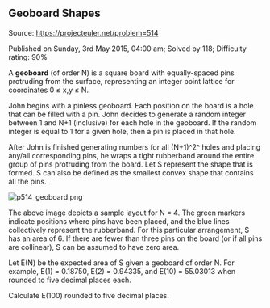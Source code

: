 Geoboard Shapes
---------------

Source: https://projecteuler.net/problem=514

Published on Sunday, 3rd May 2015, 04:00 am; Solved by 118; Difficulty
rating: 90%

A **geoboard** (of order N) is a square board with equally-spaced pins
protruding from the surface, representing an integer point lattice for
coordinates 0 ≤ x,y ≤ N.

John begins with a pinless geoboard. Each position on the board is a
hole that can be filled with a pin. John decides to generate a random
integer between 1 and N+1 (inclusive) for each hole in the geoboard. If
the random integer is equal to 1 for a given hole, then a pin is placed
in that hole.

After John is finished generating numbers for all (N+1)^2^ holes and
placing any/all corresponding pins, he wraps a tight rubberband around
the entire group of pins protruding from the board. Let S represent the
shape that is formed. S can also be defined as the smallest convex shape
that contains all the pins.

![p514\_geoboard.png](project/images/p514_geoboard.png)

The above image depicts a sample layout for N = 4. The green markers
indicate positions where pins have been placed, and the blue lines
collectively represent the rubberband. For this particular arrangement,
S has an area of 6. If there are fewer than three pins on the board (or
if all pins are collinear), S can be assumed to have zero area.

Let E(N) be the expected area of S given a geoboard of order N. For
example, E(1) = 0.18750, E(2) = 0.94335, and E(10) = 55.03013 when
rounded to five decimal places each.

Calculate E(100) rounded to five decimal places.
